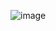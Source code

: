 ![image](https://user-images.githubusercontent.com/55537056/100244274-15038580-2f7a-11eb-9205-32350ced28e9.png)

